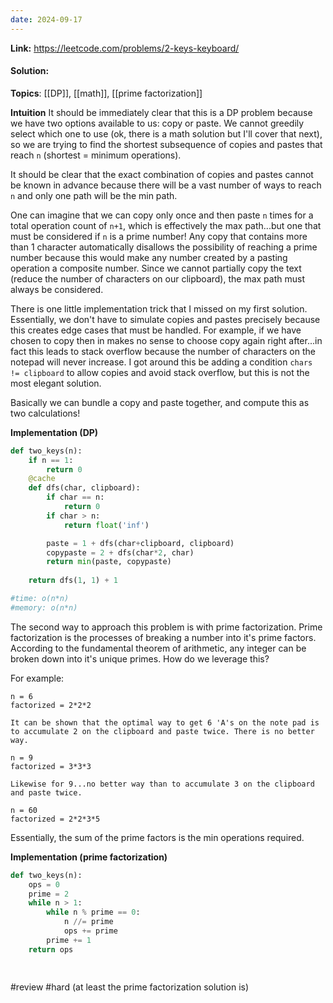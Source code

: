 ```yaml
---
date: 2024-09-17
---
```

**Link:** https://leetcode.com/problems/2-keys-keyboard/
#### Solution:

**Topics**: [[DP]], [[math]], [[prime factorization]]

**Intuition**
It should be immediately clear that this is a DP problem because we have two options available to us: copy or paste. We cannot greedily select which one to use (ok, there is a math solution but I'll cover that next), so we are trying to find the shortest subsequence of copies and pastes that reach `n` (shortest = minimum operations). 

It should be clear that the exact combination of copies and pastes cannot be known in advance because there will be a vast number of ways to reach `n` and only one path will be the min path. 

One can imagine that we can copy only once and then paste `n` times for a total operation count of `n+1`, which is effectively the max path...but one that must be considered if `n` is a prime number! Any copy that contains more than 1 character automatically disallows the possibility of reaching a prime number because this would make any number created by a pasting operation a composite number. Since we cannot partially copy the text (reduce the number of characters on our clipboard), the max path must always be considered. 

There is one little implementation trick that I missed on my first solution. Essentially, we don't have to simulate copies and pastes precisely because this creates edge cases that must be handled. For example, if we have chosen to copy then in makes no sense to choose copy again right after...in fact this leads to stack overflow because the number of characters on the notepad will never increase. I got around this be adding a condition `chars != clipboard` to allow copies and avoid stack overflow, but this is not the most elegant solution. 

Basically we can bundle a copy and paste together, and compute this as two calculations! 

**Implementation (DP)**
```python
def two_keys(n):
	if n == 1:
		return 0
	@cache
	def dfs(char, clipboard):
		if char == n:
			return 0
		if char > n:
			return float('inf')

		paste = 1 + dfs(char+clipboard, clipboard)
		copypaste = 2 + dfs(char*2, char)
		return min(paste, copypaste)
		
	return dfs(1, 1) + 1

#time: o(n*n)
#memory: o(n*n)
```

The second way to approach this problem is with prime factorization. Prime factorization is the processes of breaking a number into it's prime factors. According to the fundamental theorem of arithmetic, any integer can be broken down into it's unique primes. How do we leverage this? 

For example:
```
n = 6
factorized = 2*2*2

It can be shown that the optimal way to get 6 'A's on the note pad is to accumulate 2 on the clipboard and paste twice. There is no better way. 

n = 9
factorized = 3*3*3

Likewise for 9...no better way than to accumulate 3 on the clipboard and paste twice.

n = 60
factorized = 2*2*3*5
```

Essentially, the sum of the prime factors is the min operations required. 

**Implementation (prime factorization)**
```python
def two_keys(n):
	ops = 0
	prime = 2
	while n > 1:
		while n % prime == 0:
			n //= prime
			ops += prime
		prime += 1
	return ops

	
```

#review 
#hard  (at least the prime factorization solution is)

